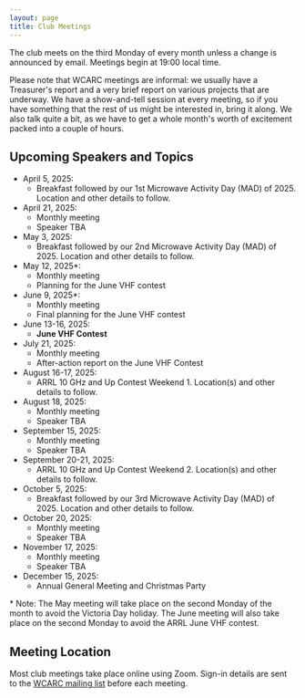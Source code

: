 ```yaml
---
layout: page
title: Club Meetings
---
```


The club meets on the third Monday of every month unless a change is
announced by email. Meetings begin at 19:00 local time.

Please note that WCARC meetings are informal: we usually have a
Treasurer's report and a very brief report on various projects that are
underway. We have a show-and-tell session at every meeting, so if you have
something that the rest of us might be interested in, bring it along. We also
talk quite a bit, as we have to get a whole month's worth of excitement packed
into a couple of hours.

## Upcoming Speakers and Topics

* April 5, 2025:
   * Breakfast followed by our 1st Microwave Activity Day (MAD) of 2025. Location and other details to follow.
* April 21, 2025:
   * Monthly meeting
   * Speaker TBA
* May 3, 2025:
   * Breakfast followed by our 2nd Microwave Activity Day (MAD) of 2025. Location and other details to follow.
* May 12, 2025\*:
   * Monthly meeting
   * Planning for the June VHF contest
* June 9, 2025\*:
   * Monthly meeting
   * Final planning for the June VHF contest
* June 13-16, 2025:
   * **June VHF Contest**
* July 21, 2025:
   * Monthly meeting
   * After-action report on the June VHF Contest
* August 16-17, 2025:
   * ARRL 10 GHz and Up Contest Weekend 1. Location(s) and other details to follow.
* August 18, 2025:
   * Monthly meeting
   * Speaker TBA
* September 15, 2025:
   * Monthly meeting
   * Speaker TBA
* September 20-21, 2025:
   * ARRL 10 GHz and Up Contest Weekend 2. Location(s) and other details to follow.
* October 5, 2025:
   * Breakfast followed by our 3rd Microwave Activity Day (MAD) of 2025.  Location and other details to follow.
* October 20, 2025:
   * Monthly meeting
   * Speaker TBA
* November 17, 2025:
   * Monthly meeting
   * Speaker TBA
* December 15, 2025:
   * Annual General Meeting and Christmas Party

\* Note: The May meeting will take place on the second Monday of the
month to avoid the Victoria Day holiday. The June meeting will also take
place on the second Monday to avoid the ARRL June VHF contest.

## Meeting Location

Most club meetings take place online using Zoom. Sign-in details are
sent to the [WCARC mailing list](https://groups.io/g/wcclist/topics) before each
meeting.
